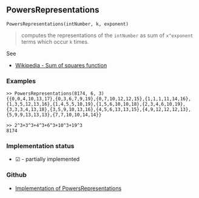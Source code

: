 ## PowersRepresentations

```
PowersRepresentations(intNumber, k, exponent)
```

> computes the representations of the `intNumber` as sum of `x^exponent` terms which occur `k` times. 

See
* [Wikipedia - Sum of squares function](https://en.wikipedia.org/wiki/Sum_of_squares_function)

### Examples

```
>> PowersRepresentations(8174, 6, 3)
{{0,0,4,10,13,17},{0,3,6,7,9,19},{0,7,10,12,12,15},{1,1,1,11,14,16},{1,3,5,12,13,16},{1,4,5,5,10,19},{1,5,6,10,10,18},{2,3,4,6,10,19},{3,3,3,4,13,18},{3,5,9,10,13,16},{4,5,6,13,13,15},{4,9,12,12,12,13},{5,9,9,13,13,13},{7,7,10,10,14,14}}

>> 2^3+3^3+4^3+6^3+10^3+19^3
8174
```
 

### Implementation status

* &#x2611; - partially implemented

### Github

* [Implementation of PowersRepresentations](https://github.com/axkr/symja_android_library/blob/master/symja_android_library/matheclipse-core/src/main/java/org/matheclipse/core/builtin/NumberTheory.java#L5619) 
